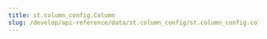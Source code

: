 ```yaml
---
title: st.column_config.Column
slug: /develop/api-reference/data/st.column_config/st.column_config.column
---
```


<Autofunction function="streamlit.column_config.Column" />
